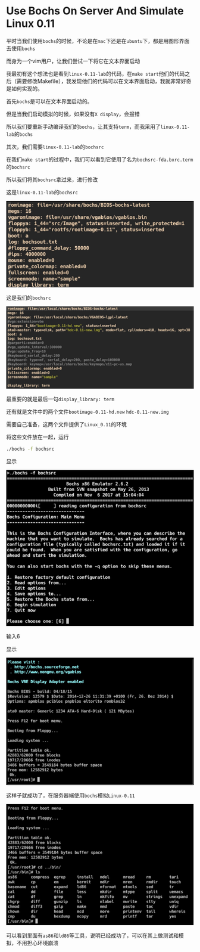 # Use Bochs On Server And Simulate Linux 0.11

平时当我们使用`bochs`的时候，不论是在`mac`下还是在`ubuntu`下，都是用图形界面去使用`bochs`

而身为一个vim用户，让我们尝试一下将它在文本界面启动

我最初有这个想法也是看到`linux-0.11-lab`的代码，在`make start`他们的代码之后（需要修改Makefile），我发现他们的代码可以在文本界面启动，我就非常好奇是如何实现的。

首先`bochs`是可以在文本界面启动的。

但是当我们启动模拟的时候，如果没有`X display`，会报错

所以我们要重新手动编译我们的`bochs`，让其支持`term`，而我采用了`linux-0.11-lab`的`bochs`

其次，我们需要`linux-0.11-lab`的`bochsrc`

在我们`make start`的过程中，我们可以看到它使用了名为`bochsrc-fda.bxrc.term`的`bochsrc`

所以我们将其`bochsrc`拿过来，进行修改

这是`linux-0.11-lab`的`bochsrc`

![1.png](../pic/Use_Bochs_On_Server_And_Simulate_Linux_0_11/1.png)

这是我们的`bochsrc`

![2.png](../pic/Use_Bochs_On_Server_And_Simulate_Linux_0_11/2.png)

最重要的就是最后一句`display_library: term`

还有就是文件中的两个文件`bootimage-0.11-hd.new`  `hdc-0.11-new.img`

需要自己准备，这两个文件提供了`Linux_0.11`的环境

将这些文件放在一起，运行

```bash
./bochs -f bochsrc
```

显示

![3.png](../pic/Use_Bochs_On_Server_And_Simulate_Linux_0_11/3.png)

输入6

显示

![4.png](../pic/Use_Bochs_On_Server_And_Simulate_Linux_0_11/4.png)

这样子就成功了，在服务器端使用`bochs`模拟`Linux-0.11`

![5.ong](../pic/Use_Bochs_On_Server_And_Simulate_Linux_0_11/5.png)

可以看到里面有`as86`和`ld86`等工具，说明已经成功了，可以在其上做测试和模拟，不用担心环境崩溃